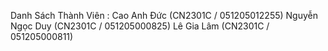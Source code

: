 Danh Sách Thành Viên :
Cao Anh Đức (CN2301C / 051205012255) 
Nguyễn Ngọc Duy (CN2301C / 051205000825)
Lê Gia Lâm (CN2301C / 051205000811)
